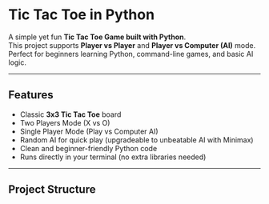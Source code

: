 # Tic Tac Toe in Python  

A simple yet fun **Tic Tac Toe Game built with Python**.  
This project supports **Player vs Player** and **Player vs Computer (AI)** mode.  
Perfect for beginners learning Python, command-line games, and basic AI logic.

---

## Features  
- Classic **3x3 Tic Tac Toe** board  
- Two Players Mode (X vs O)  
- Single Player Mode (Play vs Computer AI)  
- Random AI for quick play (upgradeable to unbeatable AI with Minimax)  
- Clean and beginner-friendly Python code  
- Runs directly in your terminal (no extra libraries needed)  

---

## Project Structure  
